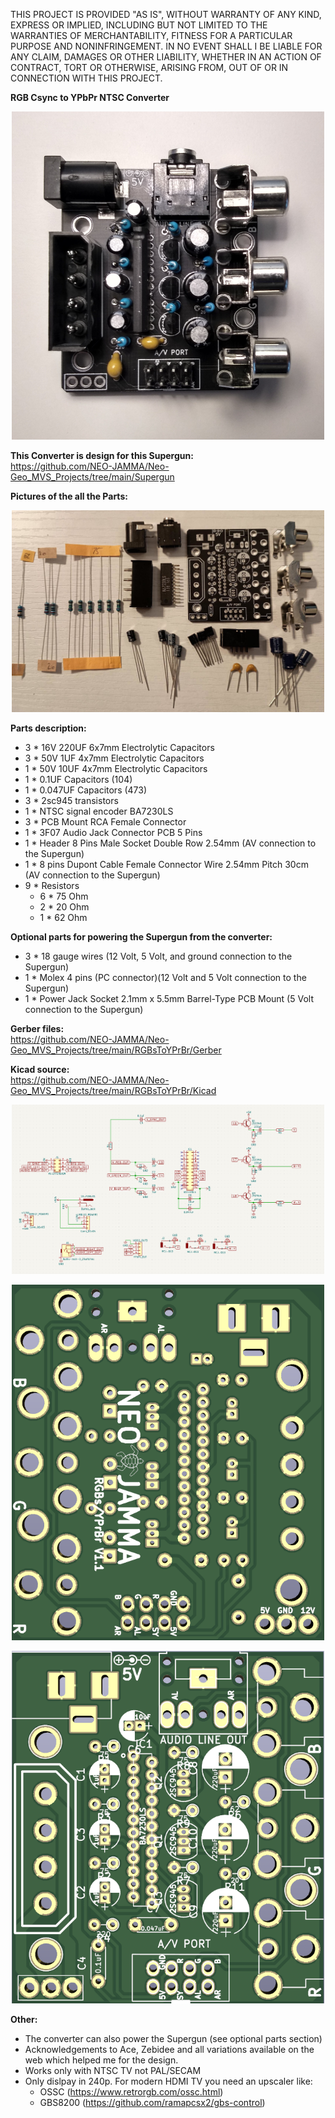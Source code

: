 THIS PROJECT IS PROVIDED "AS IS", WITHOUT WARRANTY OF ANY KIND, EXPRESS OR IMPLIED, INCLUDING BUT NOT LIMITED TO THE WARRANTIES OF MERCHANTABILITY, FITNESS FOR A PARTICULAR PURPOSE AND NONINFRINGEMENT. IN NO EVENT SHALL I BE LIABLE FOR ANY CLAIM, DAMAGES OR OTHER LIABILITY, WHETHER IN AN ACTION OF CONTRACT, TORT OR OTHERWISE, ARISING FROM, OUT OF OR IN CONNECTION WITH THIS PROJECT.

<b>RGB Csync to YPbPr NTSC Converter</b>
<p align="center">
  <img  src="Pictures/Assembled_Front.jpg" width="500" />
</p>

<b>This Converter is design for this Supergun:</b><br>
https://github.com/NEO-JAMMA/Neo-Geo_MVS_Projects/tree/main/Supergun

<b>Pictures of the all the Parts:</b><br>
<p align="center">
  <img  src="Pictures/Parts.jpg" width="500" />
</p>

<b>Parts description:</b>
- 3 * 16V 220UF 6x7mm Electrolytic Capacitors
- 3 * 50V 1UF 4x7mm Electrolytic Capacitors
- 1 * 50V 10UF 4x7mm Electrolytic Capacitors
- 1 * 0.1UF Capacitors (104)
- 1 * 0.047UF Capacitors (473)
- 3 * 2sc945 transistors
- 1 * NTSC signal encoder BA7230LS
- 3 * PCB Mount RCA Female Connector
- 1 * 3F07 Audio Jack Connector PCB 5 Pins
- 1 * Header 8 Pins Male Socket Double Row 2.54mm (AV connection to the Supergun)
- 1 * 8 pins Dupont Cable Female Connector Wire 2.54mm Pitch 30cm (AV connection to the Supergun)
- 9 * Resistors
    - 6 * 75 Ohm
    - 2 * 20 Ohm
    - 1 * 62 Ohm

<b>Optional parts for powering the Supergun from the converter:</b>
- 3 * 18 gauge wires (12 Volt, 5 Volt, and ground connection to the Supergun)
- 1 * Molex 4 pins (PC connector)(12 Volt and 5 Volt connection to the Supergun)
- 1 * Power Jack Socket 2.1mm x 5.5mm Barrel-Type PCB Mount (5 Volt connection to the Supergun)

<b>Gerber files:</b><br>
https://github.com/NEO-JAMMA/Neo-Geo_MVS_Projects/tree/main/RGBsToYPrBr/Gerber


<b>Kicad source:</b><br>
https://github.com/NEO-JAMMA/Neo-Geo_MVS_Projects/tree/main/RGBsToYPrBr/Kicad
<p align="center">
  <img  src="Pictures/Schema.png" width="500" />
</p>
<p align="center">
  <img  src="Pictures/PCB_Back.png" width="500" />
</p>
<p align="center">
  <img  src="Pictures/PCB_Front.png" width="500" />
</p>

<b>Other:</b>
- The converter can also power the Supergun (see optional parts section)
- Acknowledgements to Ace, Zebidee and all variations available on the web which helped me for the design.
- Works only with NTSC TV not PAL/SECAM
- Only dislpay in 240p. For modern HDMI TV you need an upscaler like:
    - OSSC (https://www.retrorgb.com/ossc.html)
    - GBS8200 (https://github.com/ramapcsx2/gbs-control)
